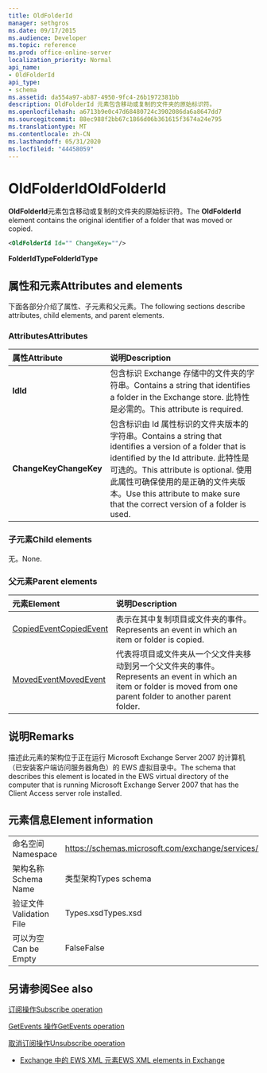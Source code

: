 ```yaml
---
title: OldFolderId
manager: sethgros
ms.date: 09/17/2015
ms.audience: Developer
ms.topic: reference
ms.prod: office-online-server
localization_priority: Normal
api_name:
- OldFolderId
api_type:
- schema
ms.assetid: da554a97-ab87-4950-9fc4-26b1972381bb
description: OldFolderId 元素包含移动或复制的文件夹的原始标识符。
ms.openlocfilehash: a6713b9e0c47d68480724c3902086da6a8647dd7
ms.sourcegitcommit: 88ec988f2bb67c1866d06b361615f3674a24e795
ms.translationtype: MT
ms.contentlocale: zh-CN
ms.lasthandoff: 05/31/2020
ms.locfileid: "44458059"
---
```

# <a name="oldfolderid"></a><span data-ttu-id="78719-103">OldFolderId</span><span class="sxs-lookup"><span data-stu-id="78719-103">OldFolderId</span></span>

<span data-ttu-id="78719-104">**OldFolderId**元素包含移动或复制的文件夹的原始标识符。</span><span class="sxs-lookup"><span data-stu-id="78719-104">The **OldFolderId** element contains the original identifier of a folder that was moved or copied.</span></span> 
  
```xml
<OldFolderId Id="" ChangeKey=""/>
```

 <span data-ttu-id="78719-105">**FolderIdType**</span><span class="sxs-lookup"><span data-stu-id="78719-105">**FolderIdType**</span></span>
## <a name="attributes-and-elements"></a><span data-ttu-id="78719-106">属性和元素</span><span class="sxs-lookup"><span data-stu-id="78719-106">Attributes and elements</span></span>

<span data-ttu-id="78719-107">下面各部分介绍了属性、子元素和父元素。</span><span class="sxs-lookup"><span data-stu-id="78719-107">The following sections describe attributes, child elements, and parent elements.</span></span>
  
### <a name="attributes"></a><span data-ttu-id="78719-108">Attributes</span><span class="sxs-lookup"><span data-stu-id="78719-108">Attributes</span></span>

|<span data-ttu-id="78719-109">**属性**</span><span class="sxs-lookup"><span data-stu-id="78719-109">**Attribute**</span></span>|<span data-ttu-id="78719-110">**说明**</span><span class="sxs-lookup"><span data-stu-id="78719-110">**Description**</span></span>|
|:-----|:-----|
|<span data-ttu-id="78719-111">**Id**</span><span class="sxs-lookup"><span data-stu-id="78719-111">**Id**</span></span> <br/> |<span data-ttu-id="78719-112">包含标识 Exchange 存储中的文件夹的字符串。</span><span class="sxs-lookup"><span data-stu-id="78719-112">Contains a string that identifies a folder in the Exchange store.</span></span> <span data-ttu-id="78719-113">此特性是必需的。</span><span class="sxs-lookup"><span data-stu-id="78719-113">This attribute is required.</span></span>  <br/> |
|<span data-ttu-id="78719-114">**ChangeKey**</span><span class="sxs-lookup"><span data-stu-id="78719-114">**ChangeKey**</span></span> <br/> |<span data-ttu-id="78719-115">包含标识由 Id 属性标识的文件夹版本的字符串。</span><span class="sxs-lookup"><span data-stu-id="78719-115">Contains a string that identifies a version of a folder that is identified by the Id attribute.</span></span> <span data-ttu-id="78719-116">此特性是可选的。</span><span class="sxs-lookup"><span data-stu-id="78719-116">This attribute is optional.</span></span> <span data-ttu-id="78719-117">使用此属性可确保使用的是正确的文件夹版本。</span><span class="sxs-lookup"><span data-stu-id="78719-117">Use this attribute to make sure that the correct version of a folder is used.</span></span>  <br/> |
   
### <a name="child-elements"></a><span data-ttu-id="78719-118">子元素</span><span class="sxs-lookup"><span data-stu-id="78719-118">Child elements</span></span>

<span data-ttu-id="78719-119">无。</span><span class="sxs-lookup"><span data-stu-id="78719-119">None.</span></span>
  
### <a name="parent-elements"></a><span data-ttu-id="78719-120">父元素</span><span class="sxs-lookup"><span data-stu-id="78719-120">Parent elements</span></span>

|<span data-ttu-id="78719-121">**元素**</span><span class="sxs-lookup"><span data-stu-id="78719-121">**Element**</span></span>|<span data-ttu-id="78719-122">**说明**</span><span class="sxs-lookup"><span data-stu-id="78719-122">**Description**</span></span>|
|:-----|:-----|
|[<span data-ttu-id="78719-123">CopiedEvent</span><span class="sxs-lookup"><span data-stu-id="78719-123">CopiedEvent</span></span>](copiedevent.md) <br/> |<span data-ttu-id="78719-124">表示在其中复制项目或文件夹的事件。</span><span class="sxs-lookup"><span data-stu-id="78719-124">Represents an event in which an item or folder is copied.</span></span>  <br/> |
|[<span data-ttu-id="78719-125">MovedEvent</span><span class="sxs-lookup"><span data-stu-id="78719-125">MovedEvent</span></span>](movedevent.md) <br/> |<span data-ttu-id="78719-126">代表将项目或文件夹从一个父文件夹移动到另一个父文件夹的事件。</span><span class="sxs-lookup"><span data-stu-id="78719-126">Represents an event in which an item or folder is moved from one parent folder to another parent folder.</span></span>  <br/> |
   
## <a name="remarks"></a><span data-ttu-id="78719-127">说明</span><span class="sxs-lookup"><span data-stu-id="78719-127">Remarks</span></span>

<span data-ttu-id="78719-128">描述此元素的架构位于正在运行 Microsoft Exchange Server 2007 的计算机（已安装客户端访问服务器角色）的 EWS 虚拟目录中。</span><span class="sxs-lookup"><span data-stu-id="78719-128">The schema that describes this element is located in the EWS virtual directory of the computer that is running Microsoft Exchange Server 2007 that has the Client Access server role installed.</span></span>
  
## <a name="element-information"></a><span data-ttu-id="78719-129">元素信息</span><span class="sxs-lookup"><span data-stu-id="78719-129">Element information</span></span>

|||
|:-----|:-----|
|<span data-ttu-id="78719-130">命名空间</span><span class="sxs-lookup"><span data-stu-id="78719-130">Namespace</span></span>  <br/> |https://schemas.microsoft.com/exchange/services/2006/types  <br/> |
|<span data-ttu-id="78719-131">架构名称</span><span class="sxs-lookup"><span data-stu-id="78719-131">Schema Name</span></span>  <br/> |<span data-ttu-id="78719-132">类型架构</span><span class="sxs-lookup"><span data-stu-id="78719-132">Types schema</span></span>  <br/> |
|<span data-ttu-id="78719-133">验证文件</span><span class="sxs-lookup"><span data-stu-id="78719-133">Validation File</span></span>  <br/> |<span data-ttu-id="78719-134">Types.xsd</span><span class="sxs-lookup"><span data-stu-id="78719-134">Types.xsd</span></span>  <br/> |
|<span data-ttu-id="78719-135">可以为空</span><span class="sxs-lookup"><span data-stu-id="78719-135">Can be Empty</span></span>  <br/> |<span data-ttu-id="78719-136">False</span><span class="sxs-lookup"><span data-stu-id="78719-136">False</span></span>  <br/> |
   
## <a name="see-also"></a><span data-ttu-id="78719-137">另请参阅</span><span class="sxs-lookup"><span data-stu-id="78719-137">See also</span></span>



[<span data-ttu-id="78719-138">订阅操作</span><span class="sxs-lookup"><span data-stu-id="78719-138">Subscribe operation</span></span>](subscribe-operation.md)
  
[<span data-ttu-id="78719-139">GetEvents 操作</span><span class="sxs-lookup"><span data-stu-id="78719-139">GetEvents operation</span></span>](getevents-operation.md)
  
[<span data-ttu-id="78719-140">取消订阅操作</span><span class="sxs-lookup"><span data-stu-id="78719-140">Unsubscribe operation</span></span>](unsubscribe-operation.md)


- [<span data-ttu-id="78719-141">Exchange 中的 EWS XML 元素</span><span class="sxs-lookup"><span data-stu-id="78719-141">EWS XML elements in Exchange</span></span>](ews-xml-elements-in-exchange.md)

